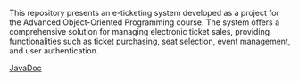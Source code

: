 This repository presents an e-ticketing system developed as a project for the Advanced Object-Oriented Programming course. The system offers a comprehensive solution for managing electronic ticket sales, providing functionalities such as ticket purchasing, seat selection, event management, and user authentication.

[JavaDoc](file:///C:/Users/alexa/Documents/GitHub/Project_PAO/index.html)
